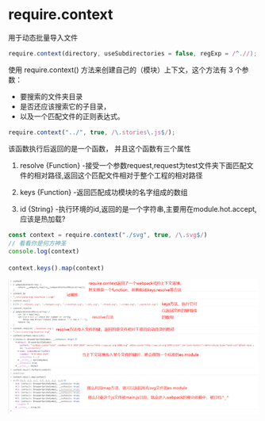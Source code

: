 # require.context

用于动态批量导入文件

```js
require.context(directory, useSubdirectories = false, regExp = /^.//);
```

使用 require.context() 方法来创建自己的（模块）上下文，这个方法有 3 个参数：

- 要搜索的文件夹目录
- 是否还应该搜索它的子目录，
- 以及一个匹配文件的正则表达式。

```js
require.context("../", true, /\.stories\.js$/);
```

该函数执行后返回的是一个函数， 并且这个函数有三个属性

1. resolve {Function} -接受一个参数request,request为test文件夹下面匹配文件的相对路径,返回这个匹配文件相对于整个工程的相对路径

2. keys {Function} -返回匹配成功模块的名字组成的数组

3. id {String} -执行环境的id,返回的是一个字符串,主要用在module.hot.accept,应该是热加载?



```js
const context = require.context("./svg", true, /\.svg$/)
// 看看你是何方神圣
console.log(context)

context.keys().map(context)
```

![一张图说明](../../assets/1460000019723842.png)